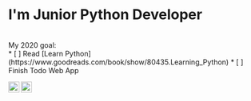 # I'm Junior Python Developer

</br>
My 2020 goal:</br>
<!-- Tasks to do -->
* [ ] Read [Learn Python](https://www.goodreads.com/book/show/80435.Learning_Python)
* [ ] Finish Todo Web App


[<img align="left" alt="humanbeing-dev | LinkedIn" width="22px" src="https://cdn.jsdelivr.net/npm/simple-icons@v3/icons/linkedin.svg" />][linkedin]
[<img align="left" alt="humanbeing-dev | StackOverFlow" width="22px" src="https://encrypted-tbn0.gstatic.com/images?q=tbn%3AANd9GcS3ZcfaPSJ17XXbI1xggkqIFaC7QnXLN7YF4Q&usqp=CAU" />][stackoverflow]

[linkedin]: https://linkedin.com/in/maciej-sitowski/
[stackoverflow]: https://stackoverflow.com/users/12099563/humanbeing
